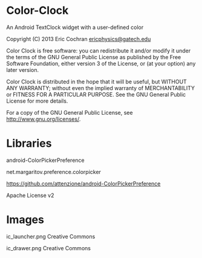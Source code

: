 Color-Clock
===========

An Android TextClock widget with a user-defined color

Copyright (C) 2013 Eric Cochran <ericphysics@gatech.edu>

Color Clock is free software: you can redistribute it and/or modify
it under the terms of the GNU General Public License as published by
the Free Software Foundation, either version 3 of the License, or
(at your option) any later version.

Color Clock is distributed in the hope that it will be useful,
but WITHOUT ANY WARRANTY; without even the implied warranty of
MERCHANTABILITY or FITNESS FOR A PARTICULAR PURPOSE.  See the
GNU General Public License for more details.

For a copy of the GNU General Public License, see 
<http://www.gnu.org/licenses/>.



Libraries
=========

android-ColorPickerPreference

net.margaritov.preference.colorpicker

https://github.com/attenzione/android-ColorPickerPreference

Apache License v2


Images
======

ic_launcher.png
Creative Commons

ic_drawer.png
Creative Commons
